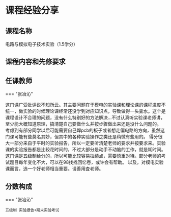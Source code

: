 # 课程经验分享 

## 课程名称
电路与模拟电子技术实验（1.5学分）
## 课程内容和先修要求

## 任课教师

=== "张冶沁"

这门课广受批评说不知所云。其主要问题在于模电的实验课和理论课的课程进度不统一，做实验的时候理论课经常还没学到对应知识点，导致做得一头雾水。这个是课程设计不合理的问题，没有什么特别好的方法解决…不过认真听实验课老师讲，至少能大概知道原理，搞清楚自己要做什么并按步骤做出来还是没什么问题的。
考虑到有部分同学以后可能需要自己焊pcb的板子或者想走偏电路的方向，虽然这门课可能有些莫名其妙，但其中的各种实验操作之类还是稍微有些用的。
得分很大一部分来自于平时的实验报告，所以一定要听清楚老师的要求并按要求来。实验课的实验报告都是比较花时间的，不过大部分是动手不动脑的工作，就是耗时间。这门课是五级制给分的，所以可能比较容易拉绩点，需要慎重对待。部分老师的考试题目每年变化不大，可以在98找找回忆卷，或许会有帮助。
以及，对模电实验课而言，选一个好老师相当重要。请善用査老师。

## 分数构成

=== "张冶沁"

    五级制 实验报告+期末实验考试

